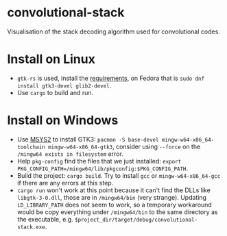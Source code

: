 # convolutional-stack
Visualisation of the stack decoding algorithm used for convolutional codes.

# Install on Linux
* `gtk-rs` is used, install the [requirements](http://gtk-rs.org/docs/requirements.html), on Fedora that is `sudo dnf install gtk3-devel glib2-devel`.
* Use `cargo` to build and run.

# Install on Windows
* Use [MSYS2](https://msys2.github.io/) to install GTK3: `pacman -S base-devel mingw-w64-x86_64-toolchain mingw-w64-x86_64-gtk3`, consider using `--force` on the `/mingw64 exists in filesystem` error. 
* Help `pkg-config` find the files that we just installed: `export PKG_CONFIG_PATH=/mingw64/lib/pkgconfig:$PKG_CONFIG_PATH`.
* Build the project: `cargo build`. Try to install `gcc` or `mingw-w64-x86_64-gcc` if there are any errors at this step.
* `cargo run` won't work at this point because it can't find the DLLs like `libgtk-3-0.dll`, those are in `/mingw64/bin` (very strange). Updating `LD_LIBRARY_PATH` does not seem to work, so a temporary workaround would be copy everything under `/mingw64/bin` to the same directory as the executable, e.g. `$project_dir/target/debug/convolutional-stack.exe`.
